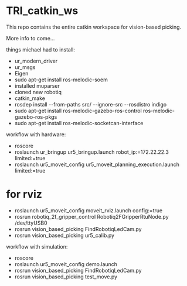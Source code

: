 # TRI_catkin_ws
This repo contains the entire catkin workspace for vision-based picking. 

More info to come...


things michael had to install:
- ur_modern_driver
- ur_msgs
- Eigen
- sudo apt-get install ros-melodic-soem
- installed muparser
- cloned new robotiq
- catkin_make
- rosdep install --from-paths src/ --ignore-src --rosdistro indigo
- sudo apt-get install ros-melodic-gazebo-ros-control ros-melodic-gazebo-ros-pkgs
- sudo apt-get install ros-melodic-socketcan-interface


workflow with hardware:
- roscore
- roslaunch ur_bringup ur5_bringup.launch robot_ip:=172.22.22.3 limited:=true
- roslaunch ur5_moveit_config ur5_moveit_planning_execution.launch limited:=true
# for rviz
- roslaunch ur5_moveit_config moveit_rviz.launch config:=true
- rosrun robotiq_2f_gripper_control Robotiq2FGripperRtuNode.py /dev/ttyUSB0
- rosrun vision_based_picking FindRobotiqLedCam.py
- rosrun vision_based_picking ur5_calib.py

workflow with simulation:
- roscore
- roslaunch ur5_moveit_config demo.launch
- rosrun vision_based_picking FindRobotiqLedCam.py
- rosrun vision_based_picking test_move.py

